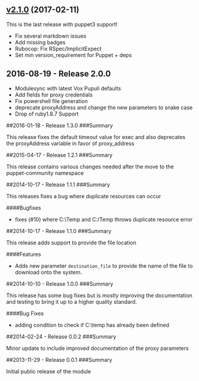 ## [v2.1.0](https://github.com/voxpupuli/puppet-download_file/tree/v2.1.0) (2017-02-11)

This is the last release with puppet3 support!
* Fix several markdown issues
* Add missing badges
* Rubocop: Fix RSpec/ImplicitExpect
* Set min version_requirement for Puppet + deps

## 2016-08-19 - Release 2.0.0

* Modulesync with latest Vox Pupuli defaults
* Add fields for proxy credentials
* Fix powershell file generation
* deprecate proxyAddress and change the new parameters to snake case
* Drop of ruby1.8.7 Support


##2016-01-18 - Release 1.3.0
###Summary

This release fixes the default timeout value for exec and also deprecates
the proxyAddress variable in favor of proxy_address


##2015-04-17 - Release 1.2.1
###Summary

This release contains various changes needed after the move to the
puppet-community namespace


##2014-10-17 - Release 1.1.1
###Summary

This releases fixes a bug where duplicate resources can occur


####Bugfixes

- fixes (#10) where C:\Temp and C:/Temp throws duplicate resource error


##2014-10-17 - Release 1.1.0
###Summary

This release adds support to provide the file location


####Features

- Adds new parameter `destination_file` to provide the name of the file to download onto the system.


##2014-10-10 - Release 1.0.0
###Summary

This release has some bug fixes but is mostly improving the documentation and testing
to bring it up to a higher quality standard.

####Bug Fixes

- adding condition to check if C:\temp has already been defined


##2014-02-24 - Release 0.0.2
###Summary

Minor update to include improved documentation of the proxy parameters


##2013-11-29 - Release 0.0.1
###Summary

Initial public release of the module
